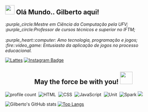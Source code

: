 

<h2><img src="https://scontent.fpoj1-1.fna.fbcdn.net/v/t1.6435-9/122136124_4002426903106932_3677567955277411618_n.jpg?_nc_cat=109&ccb=1-5&_nc_sid=174925&_nc_eui2=AeEzkIcgcPkjAxekfIptUs61DP_B87BqFwcM_8HzsGoXB7UsSBlnN9Y7i-ar5h6yGjGpKWb6L9BrwaRbCqUHZ35l&_nc_ohc=ioYbpkA9ruYAX_g-GoB&_nc_ht=scontent.fpoj1-1.fna&oh=8f45aa578f4ab50a35f36c6adb3ce72e&oe=61D63DD6" width="30">  Olá Mundo.. Gilberto aqui!</h2>

<p><em>:purple_circle:Mestre em Ciência da Computação pela UFV;</br>:purple_circle:Professor de cursos técnicos e superior no IFTM;</br></br> :purple_heart::computer: Amo tecnologia, programação e jogos; </BR>:fire::video_game: Entusiasta da aplicação de jogos no processo educacional. 
</em></p>


[![Lattes](https://img.shields.io/badge/-CNPq_Lattes-5B0EC0?style=flat-square&link=http://lattes.cnpq.br/7059390537752738)](http://lattes.cnpq.br/7059390537752738) [![Instagram Badge](https://img.shields.io/badge/-Instagram-5B0EC0?style=flat-square&labelColor=5B0EC0&logo=instagram&logoColor=white&link=https://www.instagram.com/gilbertovoliveira/)](https://www.instagram.com/gilbertovoliveira/)

  <h2 align="center"> May the force be with you! <img src="https://www.pinclipart.com/picdir/big/570-5708997_baby-yoda-png-picture-baby-yoda-transparent-background.png" width="40"></h2> 



![profile count](https://komarev.com/ghpvc/?username=gvoliveira&color=5B0EC0&style=flat-square)&nbsp;
![HTML](https://img.shields.io/badge/-HTML-E0661A?style=flat&logo=HTML5&logoColor=white)&nbsp;
![CSS](https://img.shields.io/badge/-CSS-264de4?style=flat&logo=CSS3&logoColor=white)&nbsp;
![JavaScript](https://img.shields.io/badge/-JavaScript-f0db4f?style=flat&logo=javascript&logoColor=white)&nbsp;
![Unit](https://img.shields.io/badge/Unity-black.svg?&style=flat&logo=Unity&logoColor=white)&nbsp;
![Spark](https://img.shields.io/badge/Spark-FF4500.svg?&style=flat&logo=apache-spark&logoColor=white)&nbsp;<a href="mailto:gilbertooliveira@iftm.edu.br"><img src="https://img.shields.io/badge/-gilbertooliveira-2E8B57?style=flat&logo=Gmail&logoColor=white"/></a>
<!--- ![GitHub](https://img.shields.io/badge/-GitHub-363636?style=flat&logo=github)&nbsp;
![Visual Studio Code](https://img.shields.io/badge/-Visual%20Studio%20Code-05122A?style=flat&logo=visual-studio-code&logoColor=007ACC)&nbsp;--->

![Gilberto's GitHub stats](https://github-readme-stats.vercel.app/api?username=gvoliveira&theme=midnight-purple&show_icons=true)
[![Top Langs](https://github-readme-stats.vercel.app/api/top-langs/?username=gvoliveira&layout=compact&&theme=midnight-purple)](https://github.com/anuraghazra/github-readme-stats)
